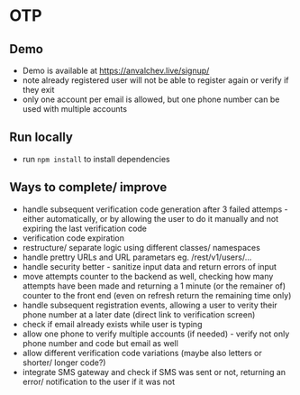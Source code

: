 # OTP

## Demo

- Demo is available at https://anvalchev.live/signup/
- note already registered user will not be able to register again or verify if they exit
- only one account per email is allowed, but one phone number can be used with multiple accounts

## Run locally

- run `npm install` to install dependencies

## Ways to complete/ improve

- handle subsequent verification code generation after 3 failed attemps - either automatically, or by allowing the user to do it manually and not expiring the last verification code
- verification code expiration
- restructure/ separate logic using different classes/ namespaces
- handle prettry URLs and URL parametars eg. /rest/v1/users/...
- handle security better - sanitize input data and return errors of input
- move attempts counter to the backend as well, checking how many attempts have been made and returning a 1 minute (or the remainer of) counter to the front end (even on refresh return the remaining time only)
- handle subsequent registration events, allowing a user to verity their phone number at a later date (direct link to verification screen)
- check if email already exists while user is typing
- allow one phone to verify multiple accounts (if needed) - verify not only phone number and code but email as well
- allow different verification code variations (maybe also letters or shorter/ longer code?)
- integrate SMS gateway and check if SMS was sent or not, returning an error/ notification to the user if it was not